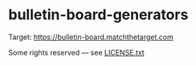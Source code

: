 # bulletin-board-generators

Target: https://bulletin-board.matchthetarget.com

Some rights reserved — see [LICENSE.txt](LICENSE.txt)
